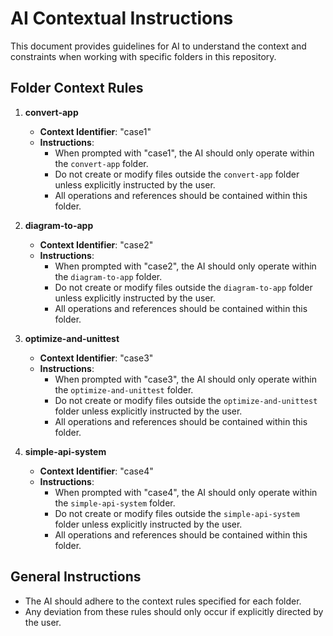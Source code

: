 # AI Contextual Instructions

This document provides guidelines for AI to understand the context and constraints when working with specific folders in this repository.

## Folder Context Rules

1. **convert-app**
   - **Context Identifier**: "case1"
   - **Instructions**: 
     - When prompted with "case1", the AI should only operate within the `convert-app` folder.
     - Do not create or modify files outside the `convert-app` folder unless explicitly instructed by the user.
     - All operations and references should be contained within this folder.

2. **diagram-to-app**
   - **Context Identifier**: "case2"
   - **Instructions**: 
     - When prompted with "case2", the AI should only operate within the `diagram-to-app` folder.
     - Do not create or modify files outside the `diagram-to-app` folder unless explicitly instructed by the user.
     - All operations and references should be contained within this folder.

3. **optimize-and-unittest**
   - **Context Identifier**: "case3"
   - **Instructions**: 
     - When prompted with "case3", the AI should only operate within the `optimize-and-unittest` folder.
     - Do not create or modify files outside the `optimize-and-unittest` folder unless explicitly instructed by the user.
     - All operations and references should be contained within this folder.

4. **simple-api-system**
   - **Context Identifier**: "case4"
   - **Instructions**: 
     - When prompted with "case4", the AI should only operate within the `simple-api-system` folder.
     - Do not create or modify files outside the `simple-api-system` folder unless explicitly instructed by the user.
     - All operations and references should be contained within this folder.

## General Instructions

- The AI should adhere to the context rules specified for each folder.
- Any deviation from these rules should only occur if explicitly directed by the user.
